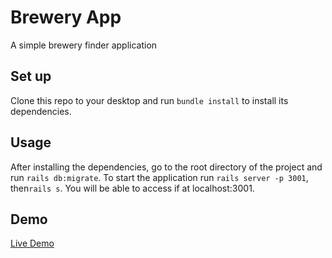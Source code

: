 # Brewery App 
A simple brewery finder application

## Set up
Clone this repo to your desktop and run ```bundle install``` to install its dependencies.

## Usage
After installing the dependencies, go to the root directory of the project and run ```rails db:migrate```. 
To start the application run ```rails server -p 3001```, then```rails s```. You will be able to access if at localhost:3001.

## Demo
[Live Demo](https://breweryfinderapp.herokuapp.com/)
